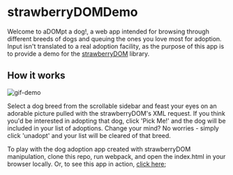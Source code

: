 # strawberryDOMDemo

Welcome to aDOMpt a dog!, a web app intended for browsing through different breeds of dogs and queuing the ones you love most for adoption. Input isn't translated to a real adoption facility, as the purpose of this app is to provide a demo for the [strawberryDOM](https://github.com/lsiler23/strawberryDOM) library.

## How it works
![gif-demo](./assets/adopt.gif)

Select a dog breed from the scrollable sidebar and feast your eyes on an adorable picture pulled with the strawberryDOM's XML request. If you think you'd be interested in adopting that dog, click 'Pick Me!' and the dog will be included in your list of adoptions. Change your mind? No worries - simply click 'unadopt' and your list will be cleared of that breed.

To play with the dog adoption app created with strawberryDOM manipulation, clone this repo, run webpack, and open the index.html in your browser locally. Or, to see this app in action, [click here](https://lsiler23.github.io/strawberryDOMDemo/);
